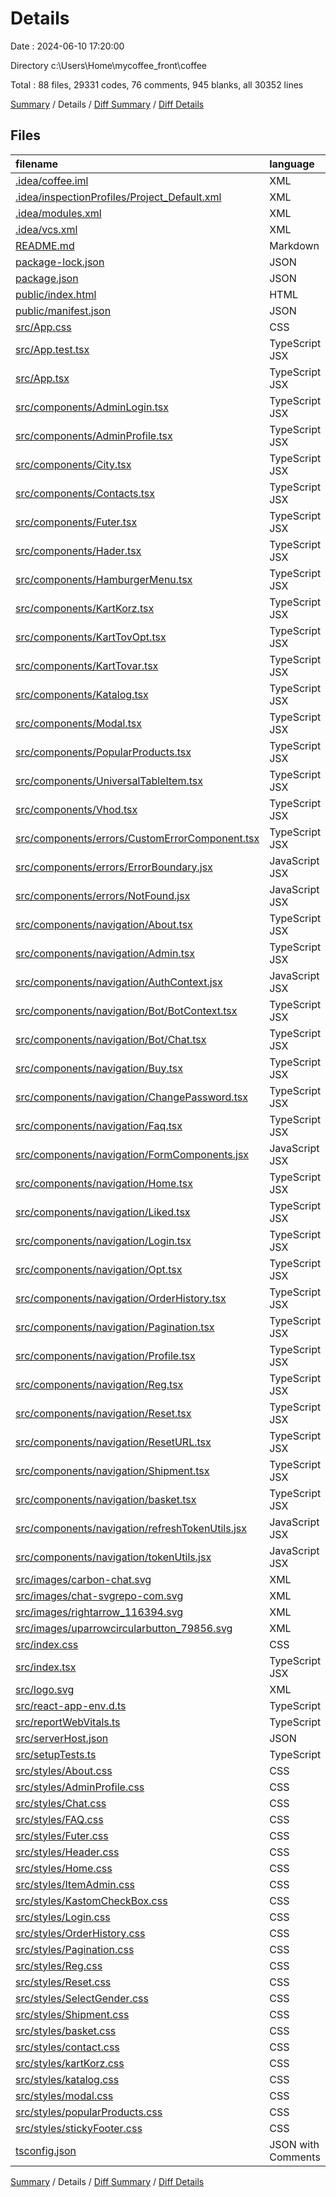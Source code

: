 # Details

Date : 2024-06-10 17:20:00

Directory c:\\Users\\Home\\mycoffee_front\\coffee

Total : 88 files,  29331 codes, 76 comments, 945 blanks, all 30352 lines

[Summary](results.md) / Details / [Diff Summary](diff.md) / [Diff Details](diff-details.md)

## Files
| filename | language | code | comment | blank | total |
| :--- | :--- | ---: | ---: | ---: | ---: |
| [.idea/coffee.iml](/.idea/coffee.iml) | XML | 13 | 0 | 0 | 13 |
| [.idea/inspectionProfiles/Project_Default.xml](/.idea/inspectionProfiles/Project_Default.xml) | XML | 6 | 0 | 0 | 6 |
| [.idea/modules.xml](/.idea/modules.xml) | XML | 8 | 0 | 0 | 8 |
| [.idea/vcs.xml](/.idea/vcs.xml) | XML | 6 | 0 | 0 | 6 |
| [README.md](/README.md) | Markdown | 26 | 0 | 21 | 47 |
| [package-lock.json](/package-lock.json) | JSON | 21,341 | 0 | 1 | 21,342 |
| [package.json](/package.json) | JSON | 77 | 0 | 1 | 78 |
| [public/index.html](/public/index.html) | HTML | 19 | 0 | 1 | 20 |
| [public/manifest.json](/public/manifest.json) | JSON | 15 | 0 | 1 | 16 |
| [src/App.css](/src/App.css) | CSS | 240 | 0 | 32 | 272 |
| [src/App.test.tsx](/src/App.test.tsx) | TypeScript JSX | 8 | 0 | 2 | 10 |
| [src/App.tsx](/src/App.tsx) | TypeScript JSX | 186 | 0 | 28 | 214 |
| [src/components/AdminLogin.tsx](/src/components/AdminLogin.tsx) | TypeScript JSX | 109 | 1 | 21 | 131 |
| [src/components/AdminProfile.tsx](/src/components/AdminProfile.tsx) | TypeScript JSX | 553 | 6 | 54 | 613 |
| [src/components/City.tsx](/src/components/City.tsx) | TypeScript JSX | 14 | 0 | 2 | 16 |
| [src/components/Contacts.tsx](/src/components/Contacts.tsx) | TypeScript JSX | 41 | 0 | 7 | 48 |
| [src/components/Futer.tsx](/src/components/Futer.tsx) | TypeScript JSX | 58 | 0 | 4 | 62 |
| [src/components/Hader.tsx](/src/components/Hader.tsx) | TypeScript JSX | 266 | 8 | 20 | 294 |
| [src/components/HamburgerMenu.tsx](/src/components/HamburgerMenu.tsx) | TypeScript JSX | 266 | 7 | 25 | 298 |
| [src/components/KartKorz.tsx](/src/components/KartKorz.tsx) | TypeScript JSX | 168 | 1 | 16 | 185 |
| [src/components/KartTovOpt.tsx](/src/components/KartTovOpt.tsx) | TypeScript JSX | 36 | 0 | 4 | 40 |
| [src/components/KartTovar.tsx](/src/components/KartTovar.tsx) | TypeScript JSX | 266 | 3 | 19 | 288 |
| [src/components/Katalog.tsx](/src/components/Katalog.tsx) | TypeScript JSX | 176 | 0 | 23 | 199 |
| [src/components/Modal.tsx](/src/components/Modal.tsx) | TypeScript JSX | 37 | 0 | 9 | 46 |
| [src/components/PopularProducts.tsx](/src/components/PopularProducts.tsx) | TypeScript JSX | 175 | 0 | 26 | 201 |
| [src/components/UniversalTableItem.tsx](/src/components/UniversalTableItem.tsx) | TypeScript JSX | 164 | 1 | 15 | 180 |
| [src/components/Vhod.tsx](/src/components/Vhod.tsx) | TypeScript JSX | 216 | 4 | 21 | 241 |
| [src/components/errors/CustomErrorComponent.tsx](/src/components/errors/CustomErrorComponent.tsx) | TypeScript JSX | 16 | 0 | 6 | 22 |
| [src/components/errors/ErrorBoundary.jsx](/src/components/errors/ErrorBoundary.jsx) | JavaScript JSX | 22 | 0 | 7 | 29 |
| [src/components/errors/NotFound.jsx](/src/components/errors/NotFound.jsx) | JavaScript JSX | 10 | 0 | 3 | 13 |
| [src/components/navigation/About.tsx](/src/components/navigation/About.tsx) | TypeScript JSX | 64 | 0 | 3 | 67 |
| [src/components/navigation/Admin.tsx](/src/components/navigation/Admin.tsx) | TypeScript JSX | 26 | 0 | 7 | 33 |
| [src/components/navigation/AuthContext.jsx](/src/components/navigation/AuthContext.jsx) | JavaScript JSX | 44 | 4 | 9 | 57 |
| [src/components/navigation/Bot/BotContext.tsx](/src/components/navigation/Bot/BotContext.tsx) | TypeScript JSX | 44 | 0 | 10 | 54 |
| [src/components/navigation/Bot/Chat.tsx](/src/components/navigation/Bot/Chat.tsx) | TypeScript JSX | 42 | 0 | 6 | 48 |
| [src/components/navigation/Buy.tsx](/src/components/navigation/Buy.tsx) | TypeScript JSX | 18 | 0 | 3 | 21 |
| [src/components/navigation/ChangePassword.tsx](/src/components/navigation/ChangePassword.tsx) | TypeScript JSX | 89 | 2 | 16 | 107 |
| [src/components/navigation/Faq.tsx](/src/components/navigation/Faq.tsx) | TypeScript JSX | 98 | 0 | 10 | 108 |
| [src/components/navigation/FormComponents.jsx](/src/components/navigation/FormComponents.jsx) | JavaScript JSX | 81 | 0 | 9 | 90 |
| [src/components/navigation/Home.tsx](/src/components/navigation/Home.tsx) | TypeScript JSX | 40 | 0 | 4 | 44 |
| [src/components/navigation/Liked.tsx](/src/components/navigation/Liked.tsx) | TypeScript JSX | 78 | 0 | 9 | 87 |
| [src/components/navigation/Login.tsx](/src/components/navigation/Login.tsx) | TypeScript JSX | 189 | 0 | 18 | 207 |
| [src/components/navigation/Opt.tsx](/src/components/navigation/Opt.tsx) | TypeScript JSX | 27 | 0 | 3 | 30 |
| [src/components/navigation/OrderHistory.tsx](/src/components/navigation/OrderHistory.tsx) | TypeScript JSX | 117 | 0 | 19 | 136 |
| [src/components/navigation/Pagination.tsx](/src/components/navigation/Pagination.tsx) | TypeScript JSX | 37 | 0 | 6 | 43 |
| [src/components/navigation/Profile.tsx](/src/components/navigation/Profile.tsx) | TypeScript JSX | 168 | 0 | 25 | 193 |
| [src/components/navigation/Reg.tsx](/src/components/navigation/Reg.tsx) | TypeScript JSX | 236 | 1 | 11 | 248 |
| [src/components/navigation/Reset.tsx](/src/components/navigation/Reset.tsx) | TypeScript JSX | 320 | 7 | 36 | 363 |
| [src/components/navigation/ResetURL.tsx](/src/components/navigation/ResetURL.tsx) | TypeScript JSX | 104 | 2 | 12 | 118 |
| [src/components/navigation/Shipment.tsx](/src/components/navigation/Shipment.tsx) | TypeScript JSX | 47 | 0 | 3 | 50 |
| [src/components/navigation/basket.tsx](/src/components/navigation/basket.tsx) | TypeScript JSX | 291 | 2 | 23 | 316 |
| [src/components/navigation/refreshTokenUtils.jsx](/src/components/navigation/refreshTokenUtils.jsx) | JavaScript JSX | 53 | 1 | 5 | 59 |
| [src/components/navigation/tokenUtils.jsx](/src/components/navigation/tokenUtils.jsx) | JavaScript JSX | 57 | 0 | 7 | 64 |
| [src/images/carbon-chat.svg](/src/images/carbon-chat.svg) | XML | 4 | 0 | 1 | 5 |
| [src/images/chat-svgrepo-com.svg](/src/images/chat-svgrepo-com.svg) | XML | 6 | 1 | 5 | 12 |
| [src/images/rightarrow_116394.svg](/src/images/rightarrow_116394.svg) | XML | 40 | 1 | 1 | 42 |
| [src/images/uparrowcircularbutton_79856.svg](/src/images/uparrowcircularbutton_79856.svg) | XML | 44 | 1 | 1 | 46 |
| [src/index.css](/src/index.css) | CSS | 12 | 0 | 2 | 14 |
| [src/index.tsx](/src/index.tsx) | TypeScript JSX | 23 | 3 | 4 | 30 |
| [src/logo.svg](/src/logo.svg) | XML | 1 | 0 | 0 | 1 |
| [src/react-app-env.d.ts](/src/react-app-env.d.ts) | TypeScript | 0 | 1 | 1 | 2 |
| [src/reportWebVitals.ts](/src/reportWebVitals.ts) | TypeScript | 13 | 0 | 3 | 16 |
| [src/serverHost.json](/src/serverHost.json) | JSON | 3 | 0 | 0 | 3 |
| [src/setupTests.ts](/src/setupTests.ts) | TypeScript | 1 | 4 | 1 | 6 |
| [src/styles/About.css](/src/styles/About.css) | CSS | 20 | 0 | 0 | 20 |
| [src/styles/AdminProfile.css](/src/styles/AdminProfile.css) | CSS | 103 | 0 | 17 | 120 |
| [src/styles/Chat.css](/src/styles/Chat.css) | CSS | 94 | 0 | 16 | 110 |
| [src/styles/FAQ.css](/src/styles/FAQ.css) | CSS | 72 | 0 | 17 | 89 |
| [src/styles/Futer.css](/src/styles/Futer.css) | CSS | 78 | 0 | 10 | 88 |
| [src/styles/Header.css](/src/styles/Header.css) | CSS | 375 | 0 | 12 | 387 |
| [src/styles/Home.css](/src/styles/Home.css) | CSS | 108 | 0 | 23 | 131 |
| [src/styles/ItemAdmin.css](/src/styles/ItemAdmin.css) | CSS | 218 | 0 | 31 | 249 |
| [src/styles/KastomCheckBox.css](/src/styles/KastomCheckBox.css) | CSS | 111 | 11 | 13 | 135 |
| [src/styles/Login.css](/src/styles/Login.css) | CSS | 118 | 0 | 21 | 139 |
| [src/styles/OrderHistory.css](/src/styles/OrderHistory.css) | CSS | 23 | 0 | 6 | 29 |
| [src/styles/Pagination.css](/src/styles/Pagination.css) | CSS | 64 | 2 | 7 | 73 |
| [src/styles/Reg.css](/src/styles/Reg.css) | CSS | 100 | 0 | 18 | 118 |
| [src/styles/Reset.css](/src/styles/Reset.css) | CSS | 70 | 0 | 6 | 76 |
| [src/styles/SelectGender.css](/src/styles/SelectGender.css) | CSS | 61 | 0 | 10 | 71 |
| [src/styles/Shipment.css](/src/styles/Shipment.css) | CSS | 88 | 0 | 13 | 101 |
| [src/styles/basket.css](/src/styles/basket.css) | CSS | 152 | 0 | 34 | 186 |
| [src/styles/contact.css](/src/styles/contact.css) | CSS | 18 | 0 | 2 | 20 |
| [src/styles/kartKorz.css](/src/styles/kartKorz.css) | CSS | 126 | 0 | 24 | 150 |
| [src/styles/katalog.css](/src/styles/katalog.css) | CSS | 249 | 1 | 9 | 259 |
| [src/styles/modal.css](/src/styles/modal.css) | CSS | 73 | 1 | 6 | 80 |
| [src/styles/popularProducts.css](/src/styles/popularProducts.css) | CSS | 14 | 0 | 3 | 17 |
| [src/styles/stickyFooter.css](/src/styles/stickyFooter.css) | CSS | 15 | 0 | 4 | 19 |
| [tsconfig.json](/tsconfig.json) | JSON with Comments | 26 | 0 | 1 | 27 |

[Summary](results.md) / Details / [Diff Summary](diff.md) / [Diff Details](diff-details.md)